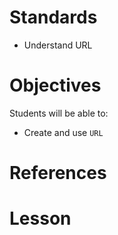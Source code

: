 # Standards

* Understand URL

# Objectives

Students will be able to:

* Create and use ```URL``` 

# References

# Lesson


